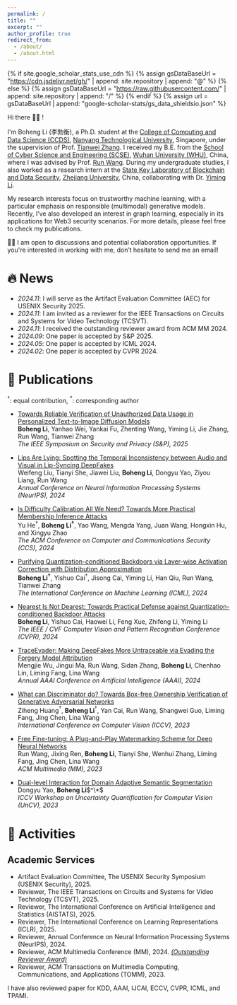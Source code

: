 ```yaml
---
permalink: /
title: ""
excerpt: ""
author_profile: true
redirect_from: 
  - /about/
  - /about.html
---
```


{% if site.google_scholar_stats_use_cdn %}
{% assign gsDataBaseUrl = "https://cdn.jsdelivr.net/gh/" | append: site.repository | append: "@" %}
{% else %}
{% assign gsDataBaseUrl = "https://raw.githubusercontent.com/" | append: site.repository | append: "/" %}
{% endif %}
{% assign url = gsDataBaseUrl | append: "google-scholar-stats/gs_data_shieldsio.json" %}

<span class='anchor' id='about-me'></span>

Hi there 👋👋 !

I'm Boheng Li (李勃衡), a Ph.D. student at the [College of Computing and Data Science (CCDS)](https://www.ntu.edu.sg/computing), [Nanyang Technological University](https://www.ntu.edu.sg/), Singapore, under the supervision of Prof. [Tianwei Zhang](https://personal.ntu.edu.sg/tianwei.zhang/index.html). I received my B.E. from the [School of Cyber Science and Engineering (SCSE)](http://cse.whu.edu.cn/index.htm), [Wuhan University (WHU)](https://www.whu.edu.cn/), China, where I was advised by Prof. [Run Wang](http://wangrun.github.io/). During my undergraduate studies, I also worked as a research intern at the [State Key Laboratory of Blockchain and Data Security](http://fit.zju.edu.cn/fitcn/2023/0406/c34346a2738118/page.htm), [Zhejiang University](https://www.zju.edu.cn/), China, collaborating with Dr. [Yiming Li](https://liyiming.tech/).

My research interests focus on trustworthy machine learning, with a particular emphasis on responsible (multimodal) generative models. Recently, I’ve also developed an interest in graph learning, especially in its applications for Web3 security scenarios. For more details, please feel free to check my publications.

🌟🌟 I am open to discussions and potential collaboration opportunities. If you're interested in working with me, don’t hesitate to send me an email!

<!-- My curriculum vitae can be downloaded [here (in English)](https://github.com/AntigoneRandy/antigonerandy.github.io/raw/main/docs/Boheng_Li_s_CV.pdf).  -->

# 🔥 News
- *2024.11*: I will serve as the Artifact Evaluation Committee (AEC) for USENIX Security 2025.
- *2024.11*: I am invited as a reviewer for the IEEE Transactions on Circuits and Systems for Video Technology (TCSVT).
- *2024.11*: I received the outstanding reviewer award from ACM MM 2024.
- *2024.09*: One paper is accepted by S&P 2025.
- *2024.05*: One paper is accepted by ICML 2024.
- *2024.02*: One paper is accepted by CVPR 2024.
<!-- - *2024.02*: Our team won the Outstanding Prize of Innova University Student Innovation Achievement Award. -->
<!-- - *2024.01*: Invited as a reviewer for ACM MM 2024. -->
<!-- - *2023.12*: One paper is accepted by AAAI 2024. -->
<!-- - *2023.10*: Awarded with National Scholarship 2023. -->
<!-- - *2023.08*: Invited as a reviewer by ACM TOMM. -->
<!-- - *2023.08*: One paper is accepted by ICCVW UnCV 2023. -->
<!-- - *2023.07*: One paper is accepted by ACM MM 2023. --> 
<!-- - *2023.07*: One paper is accepted by ICCV 2023. -->
<!-- - *2023.06*: Invited as a reviewer by ACM MM. -->
<!-- - *2023.02*: I was awarded the Huawei Scholarship (54 candidates per year in WHU) by Wuhan University & Huawei Technologies Co., Ltd. -->
<!-- - *2022.11*: Our team "AntiE" won the **Gold Reward** (national highest award, award rate less than 0.01%) of the 8th China International College Students 'Internet+' Innovation and Entrepreneurship Competition (Chinese: 中国国际“互联网+”大学生创新创业大赛), it's a great honor! Congratulations to my teammates Jiahao Zhou, Tingyu Luo, Xinyue Zhang, Sixing Lin, Tong Zong, Zhuoyuan Wu, Chang Lu, Jie Xiao, Yiqing Li, Hanrui Yao, Weijing Li, and Fan Wang. Thanks to our team's former members Xin Cao and Chong Hu, our advisers Qingxiang Meng, Xiaoliang Meng, Run Wang and Linqing Liu, thanks to Chufeng Wu, Prof. Jun Qian, Prof. Huying Zhang, Mr. Qilin Sun who helped us a lot! Thanks to my mom and dad, thanks to everyone! -->
<!-- - *2022.10*: Our team "AntiE" enters the national finals of the 8th China International College Students "Internet+" Innovation and Entrepreneurship Competition (Chinese: 中国国际“互联网+”大学生创新创业大赛), see you in Chongqing! -->
<!-- - *2022.10*: I won the National Scholarship (0.2% national-wide), and was selected the Pacemaker to Merit Student of WHU (Award Rate: 60/59774=0.1%). -->
<!-- - *2022.10*: I ranked 1/157 in the 2022 Comprehensive Assessment of the SCSE with a full score in practice and innovation ability (F3). My total score surpasses the second place by 11%. -->

<!-- - *2022.08*: Our team won the Outstanding Winner Award (highest award) in the 2022 National College Student Surveying and Mapping Discipline Innovation and Entrepreneurship Intelligent Competition Development and Design Competition. Congrats to my teammates Jiahao Zhou, Sixing Lin, and Tingyu Luo.
- *2022.08*: Our team "AntiE" won the Golden Prize in the 8th China International College Students "Internet+" Innovation and Entrepreneurship Competition, Hubei Province Division (Chinese: 中国国际“互联网+”大学生创新创业大赛), and successfully entered the National Finals. -->

<!-- - *2022.08*: Our team won the First Prize in the 15th Chinese Collegiate Computing Competition National Finals (4C'2022). Congratulations to my teammates Jiahao Zhou and Sixing Lin.
- *2022.08*: Our team "AntiE" won the Outstanding Winner Award in the 14th Shenzhen Innovation and Entrepreneurship Competition.
- *2022.07*: This semester ends with a GPA of 4.0/4.0 and an average score of 95.47/100.
- *2022.07*: I won the Second Prize in the Lanqiao Cup national finals.
- *2022.07*: Our team "AntiE" (Chinese: 安急易) won the Golden Prize in the "Challenge Cup" Innovation and Entrepreneurship Competition (Chinese: “挑战杯”中国大学生创业计划竞赛), Hubei Province Division, and successfully entered the National Competition.
- *2022.06*: I am awarded as "social activity activist" (Chinese: 社会活动积极分子) by Wuhan University.
- *2022.06*: Our paper "Optimized Design Method for Satellite Constellation Configuration Based on Real-time Coverage Area Evaluation" is accepted by Geoinformatics 2022. \[[pdf](https://arxiv.org/pdf/2209.09131.pdf)\]
- *2022.06*: Our paper "Comprehensive Evaluation of Emergency Shelters in Wuhan City Based on GIS" is accepted by Geoinformatics 2022. \[[pdf](https://arxiv.org/pdf/2209.07687.pdf)\]-->

# 📝 Publications 

$^\dagger$: equal contribution, $^*$: corresponding author

<!-- ## 🛰️ Geoinformatics & Remote Sensing
- [Optimized Design Method for Satellite Constellation Configuration Based on Real-time Coverage Area Evaluation](https://ieeexplore.ieee.org/document/9963835)   
Jiahao Zhou, **Boheng Li**, Qingxiang Meng   
*The 29th International Conference on Geoinformatics (CPGIS), 2022*

- [Comprehensive Evaluation of Emergency Shelters in Wuhan City Based on GIS](https://ieeexplore.ieee.org/document/9963810)   
Tingyu Luo, **Boheng Li**, Jiahao Zhou, Qingxiang Meng   
*The 29th International Conference on Geoinformatics (CPGIS), 2022* -->

<!-- ## 🤖️ AI Security, Privacy & Intellectual Property (IP) Protection -->

- [Towards Reliable Verification of Unauthorized Data Usage in Personalized Text-to-Image Diffusion Models](https://arxiv.org/abs/2410.10437)   
**Boheng Li**, Yanhao Wei, Yankai Fu, Zhenting Wang, Yiming Li, Jie Zhang, Run Wang, Tianwei Zhang   
*The IEEE Symposium on Security and Privacy (S&P), 2025*

- [Lips Are Lying: Spotting the Temporal Inconsistency between Audio and Visual in Lip-Syncing DeepFakes](https://arxiv.org/abs/2401.15668)   
Weifeng Liu, Tianyi She, Jiawei Liu, **Boheng Li**, Dongyu Yao, Ziyou Liang, Run Wang   
*Annual Conference on Neural Information Processing Systems (NeurIPS), 2024*

- [Is Difficulty Calibration All We Need? Towards More Practical Membership Inference Attacks](https://arxiv.org/abs/2409.00426)   
Yu He$^\dagger$, **Boheng Li$^\dagger$**, Yao Wang, Mengda Yang, Juan Wang, Hongxin Hu, and Xingyu Zhao   
*The ACM Conference on Computer and Communications Security (CCS), 2024*

- [Purifying Quantization-conditioned Backdoors via Layer-wise Activation Correction with Distribution Approximation](https://openreview.net/pdf?id=CEfr3h68KU)   
**Boheng Li$^\dagger$**, Yishuo Cai$^\dagger$, Jisong Cai, Yiming Li, Han Qiu, Run Wang, Tianwei Zhang   
*The International Conference on Machine Learning (ICML), 2024*

- [Nearest Is Not Dearest: Towards Practical Defense against Quantization-conditioned Backdoor Attacks](https://arxiv.org/abs/2405.12725)   
**Boheng Li**, Yishuo Cai, Haowei Li, Feng Xue, Zhifeng Li, Yiming Li   
*The IEEE / CVF Computer Vision and Pattern Recognition Conference (CVPR), 2024*

- [TraceEvader: Making DeepFakes More Untraceable via Evading the Forgery Model Attribution](https://ojs.aaai.org/index.php/AAAI/article/view/29973)   
Mengjie Wu, Jingui Ma, Run Wang, Sidan Zhang, **Boheng Li**, Chenhao Lin, Liming Fang, Lina Wang   
*Annual AAAI Conference on Artificial Intelligence (AAAI), 2024*

- [What can Discriminator do? Towards Box-free Ownership Verification of Generative Adversarial Networks](https://arxiv.org/abs/2307.15860)   
Ziheng Huang$^\dagger$, **Boheng Li**$^\dagger$, Yan Cai, Run Wang, Shangwei Guo, Liming Fang, Jing Chen, Lina Wang   
*International Conference on Computer Vision (ICCV), 2023*

- [Free Fine-tuning: A Plug-and-Play Watermarking Scheme for Deep Neural Networks](https://arxiv.org/abs/2210.07809)   
Run Wang, Jixing Ren, **Boheng Li**, Tianyi She, Wenhui Zhang, Liming Fang, Jing Chen, Lina Wang  
*ACM Multimedia (MM), 2023*

- [Dual-level Interaction for Domain Adaptive Semantic Segmentation](https://arxiv.org/abs/2307.07972)   
Dongyu Yao, **Boheng Li**$^\*$   
*ICCV Workshop on Uncertainty Quantification for Computer Vision (UnCV), 2023*


<!-- # 🏆 Competition Awards
- 🏅️ **Gold Reward.** The 8th China International College Students "Internet+" Innovation and Entrepreneurship Competition. *2022.11*
- **First Prize.** The 2022 China Mobile Creator Marathon "OnePoint" Special Competition on Spatio-temporal Information *2022.11*
- **First Prize.** The 15th Chinese Collegiate Computing Competition National Finals (4C'2022). *2022.09*
- **Golden Prize of Hubei Province.** The 2022 "Challenge Cup" Innovation and Entrepreneurship Competition. *2022.08*
- **Outstanding Winner Award.** The 2022 National College Student Surveying and Mapping Discipline Innovation and Entrepreneurship Intelligent Competition Development and Design Competition. *2022.08*
- **Second Prize.** The Lanqiao Cup Competition National Finals. *2022.08*
- **Outstanding Winner Award.** The 14th Shenzhen Innovation and Entrepreneurship Competition. *2022.07*
- **First Place in Second Prize.** The 2018 National Olympic in Informatics, Sichuan Provincial Competition (NOIp'18). *2018.11* -->

<!-- # 🎖 Scholarships and Honors
- *2024.06* **Outstanding Graduate**, *Wuhan University, China*
- *2024.06* **Outstanding Bachelor Thesis Award**, *Wuhan University, China*
- *2023.10* **National Scholarship** (Award Rate: 0.2% national-wide) *Ministry of Education, China* 
- *2023.02* **Huawei Scholarship** (Award Rate: 54/59774=0.1%) *Wuhan University & Huawei Technologies Co., Ltd.*
- *2022.10* **Pacemaker to Merit Student** (Award Rate: 60/59774=0.1%) *Wuhan University*
- *2022.10* **National Scholarship** (Award Rate: 0.2% national-wide) *Ministry of Education, China* 
- *2022.10* **First Class Scholarship of WHU** (Award Rate: 5% school-wide) *Wuhan University* 
- *2022.06* **Social Activist** (Award Rate: 1584/59774=2.6%) *Wuhan University*
- *2021.10* **Merit Student**  (Award Rate: 10% school-wide) *Wuhan University* 
- *2021.10* **HUANG Zhangren Scholarship** (Award Rate: 60/59774=0.1%, 60 candidates per year in WHU) *Wuhan University* 
- *2021.10* **First Class Scholarship of WHU** (Award Rate: 5% school-wide) *Wuhan University* 
- *2021.06* **Excellent Student Cadre** (Award Rate: 924/59774=1.5%) *Wuhan University* -->

<!-- # 📖 Educations
- *2024.08 - Now*, Ph.D. Student, College of Computing and Data Science, Nanyang Technological University, Singapore. 
- *2020.09 - 2024.06*, Undergraduate, School of Cyber Science and Engineering, Wuhan University, China. Majoring in Information Security. 
- *2017.09 - 2020.06*, Senior Middle School, Class of Olympic in Informatics, Chengdu Foreign Languages School, China.
- *2014.09 - 2017.06*, Junior Middle School, Chengdu Foreign Languages School, China. -->

# 🎡 Activities

## Academic Services
- Artifact Evaluation Committee, The USENIX Security Symposium (USENIX Security), 2025.
- Reviewer, The IEEE Transactions on Circuits and Systems for Video Technology (TCSVT), 2025.
- Reviewer, The International Conference on Artificial Intelligence and Statistics (AISTATS), 2025.
- Reviewer, The International Conference on Learning Representations (ICLR), 2025.
- Reviewer, Annual Conference on Neural Information Processing Systems (NeurIPS), 2024.
- Reviewer, ACM Multimedia Conference (MM), 2024. *[(Outstanding Reviewer Award)](https://2024.acmmm.org/outstanding-ac-reviewer)*
- Reviewer, ACM Transactions on Multimedia Computing, Communications, and Applications (TOMM), 2023.

I have also reviewed paper for KDD, AAAI, IJCAI, ECCV, CVPR, ICML, and TPAMI.
<!-- - Reviewer, ACM Multimedia (MM), 2023. -->
<!-- - Sub-Reviewer, ACM SIGKDD International Conference on Knowledge Discovery & Data Mining (KDD), 2023. -->
<!-- - Sub-Reviewer, AAAI Conference on Artificial Intelligence (AAAI), 2023. -->

<!-- # 🧑‍🏫 Teaching Experiences
- Teaching Assistant, Artificial Intelligence (AI), Undergrads, SCSE, WHU, Fall 2022. \[[理论复习课PPT](https://github.com/AntigoneRandy/antigonerandy.github.io/raw/main/docs/AI2022Review-BohengLi.pdf)\] \[[2022 Fall期末考试试卷PDF](https://github.com/AntigoneRandy/antigonerandy.github.io/raw/main/docs/AIFinalExam-Fall2022.pdf)\]
- Teaching Assistant, Big Data Analysis, Undergrads, SCSE, WHU, Fall 2023. -->

<!-- ## Invited talks (Selected)

- 计算机设计大赛经验分享, Spring 2023. \[[Slides](https://github.com/AntigoneRandy/antigonerandy.github.io/raw/main/docs/ComputerDeignCompetition.pdf)\]

- 竞赛经验漫谈, Fall 2022. \[[Slides](https://github.com/AntigoneRandy/antigonerandy.github.io/raw/main/docs/Competitions-2022Fall.pdf)\]

- 新老生经验交流会, Fall 2021. \[[Slides and Other Materials](https://github.com/AntigoneRandy/antigonerandy.github.io/raw/main/docs/ExperienceSharing2021Winter.zip)\] -->

<!-- # 💻 Internships
To be updated. -->

<!-- # 🔗 Useful Links

## Courses

- [Linear Algebra (Hung-yi Lee, NTU, 2018)](https://www.youtube.com/watch?v=uUrt8xgdMbs&list=PLJV_el3uVTsNmr39gwbyV-0KjULUsN7fW)

- [CS229: Machine Learning](https://cs229.stanford.edu/)

- [CS230 Deep Learning](https://cs230.stanford.edu/)

- [CS231n Deep Learning for Computer Vision](http://cs231n.stanford.edu/)

- [CS224n: Natural Language Processing with Deep Learning](http://web.stanford.edu/class/cs224n/)

- [CS131 Computer Vision: Foundations and Applications](http://vision.stanford.edu/teaching/cs131_fall2223/index.html)

- [北京邮电大学鲁鹏-计算机视觉 清晰版 国家级精品课程](https://www.bilibili.com/video/BV1VW4y1v7Ph/)

- [火炉课堂-深度学习 (厦门大学)](https://www.bilibili.com/video/BV1qq4y1f7Fm)

- [中科大-凸优化](https://www.bilibili.com/video/av40868517)

- [The Next Step for Machine Learning (Hung-yi Lee, NTU, 2019)](https://www.youtube.com/watch?v=XnyM3-xtxHs&list=PLJV_el3uVTsOK_ZK5L0Iv_EQoL1JefRL4)

- [人工智能的数学基础（清华出版社）](https://www.bilibili.com/video/BV15N4y1w7e1/)

- [理解机器学习](https://www.bilibili.com/video/BV1hg411h7ys)

## Writing

- 英文学术论文写作指南 \[[link](https://www.bilibili.com/video/BV1aa411H757/)\]

- 学术规范与论文写作-南开大学程明明 \[[link](https://www.bilibili.com/video/BV18F411M7YL/)\]

- [Matplotlib cheatsheets and handouts](https://matplotlib.org/cheatsheets/)

- [十分钟掌握Seaborn，进阶Python数据可视化分析](https://zhuanlan.zhihu.com/p/49035741)

- [科学写作与哲学](https://zhuanlan.zhihu.com/p/433168083)

- [绘图软件/编程大全](https://www.bilibili.com/video/BV1gR4y1y76U)

- [如何进行高质量科研论文的写作：Shui Yu 悉尼科技大学](https://www.bilibili.com/video/BV1a8411s7Nr?p=1)

## 💻 Coding Skills

- Python最佳实践指南 \[[link](http://itpcb.com/docs/pythonguide/)\]

- Python Cookbook 3rd Edition Documentation \[[link](http://itpcb.com/docs/python3cookbook/)\]

- 🥡 Git 菜单 \[[link](http://itpcb.com/docs/gitrecipes/)\]

- Linux 基础与工具教程 \[[link](http://itpcb.com/docs/linuxtools/base/index.html)\]

## 🤖️ Artificial Intelligence & Deep Learning

- 新手如何入门pytorch？ \[[link](https://www.zhihu.com/question/55720139/answer/2788304721)\]

- 人工智能与Pytorch深度学习 \[[link](https://space.bilibili.com/100682193/channel/collectiondetail?sid=689091)\]

- [A PyTorch Tools, best practices & Styleguide](https://github.com/IgorSusmelj/pytorch-styleguide)

## Roadmap

- [科研人必看！盘点那些最好用的 AI 学术科研工具](https://zhuanlan.zhihu.com/p/153279496)

- [本科生如何自学机器学习？](https://www.zhihu.com/question/332726203/answer/737596538)

- [计算机视觉中的对抗样本 (Adversarial example)](https://zhuanlan.zhihu.com/p/352456539)

- [简单梳理一下机器学习可解释性 (Interpretability)](https://zhuanlan.zhihu.com/p/141013178)

## Misc

- [网络安全领域的科学研究和论文发表 美国西北大学 Xinyu Xing](https://www.bilibili.com/video/BV1Le4y1S7uw)

- [CVPR 9999 Best Paper——《一种加辣椒的番茄炒蛋》](https://zhuanlan.zhihu.com/p/433237905)

- [深度学习理论与实践---深度学习中的信息论：熵、最短编码、交叉熵与互信息](https://zhuanlan.zhihu.com/p/565412701)

- [Pytorch实验代码的亿些小细节](https://github.com/ahangchen/windy-afternoon/blob/master/ml/pratice/torch_best_practice.md)

- [【万字长文详解】Python库collections，让你击败99%的Pythoner](https://zhuanlan.zhihu.com/p/343747724)

- [记一次神奇的 Rebuttal 经历](https://zhuanlan.zhihu.com/p/353761920)

- [精美的终端工具 - Rich](https://www.zhihu.com/question/317758961/answer/2627662722)

- [有没有什么可以节省大量时间的 Deep Learning 效率神器？-深度学习可视化中间变量的神器Visualizer](https://www.zhihu.com/question/384519338/answer/2620414587)

- [AI-research-tools](https://github.com/bighuang624/AI-research-tools/blob/master/README.md#ai-research-tools)

- [自动超参数搜索工具optuna](https://github.com/optuna/optuna)

- [科研写作技巧](https://www.zhihu.com/question/528654768/answer/2452424449) -->